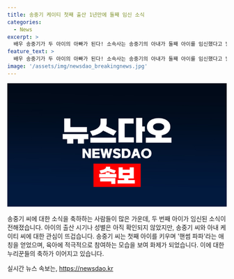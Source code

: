 ```yaml
---
title: 송중기 케이티 첫째 출산 1년만에 둘째 임신 소식
categories:
  - News
excerpt: >
  배우 송중기가 두 아이의 아빠가 된다! 소속사는 송중기의 아내가 둘째 아이를 임신했다고 밝혔고, 출산 시기나 아이의 성별은 확인되지 않았다. 송중기는 첫째 아이를 키우며 핸썸 파파라는 애칭을 얻었고, 최근 육아에 집중하는 모습이 화제 되었다. 송중기 부부에게 누리꾼들의 축하가 이어지고 있다. #송중기 #둘째임신 #핸썸파파
feature_text: >
  배우 송중기가 두 아이의 아빠가 된다! 소속사는 송중기의 아내가 둘째 아이를 임신했다고 밝혔고, 출산 시기나 아이의 성별은 확인되지 않았다. 송중기는 첫째 아이를 키우며 핸썸 파파라는 애칭을 얻었고, 최근 육아에 집중하는 모습이 화제 되었다. 송중기 부부에게 누리꾼들의 축하가 이어지고 있다. #송중기 #둘째임신 #핸썸파파
image: '/assets/img/newsdao_breakingnews.jpg'
---
```


<p><img src="/assets/img/newsdao_breakingnews.jpg" alt="bookingtag 속보" /></p>

<p>송중기 씨에 대한 소식을 축하하는 사람들이 많은 가운데, 두 번째 아이가 임신된 소식이 전해졌습니다. 아이의 출산 시기나 성별은 아직 확인되지 않았지만, 송중기 씨와 아내 케이티 씨에 대한 관심이 뜨겁습니다. 송중기 씨는 첫째 아이를 키우며 '핸썸 파파'라는 애칭을 얻었으며, 육아에 적극적으로 참여하는 모습을 보여 화제가 되었습니다. 이에 대한 누리꾼들의 축하가 이어지고 있습니다.</p>
실시간 뉴스 속보는, <a href="https://newsdao.kr" rel="dofollow">https://newsdao.kr</a>


